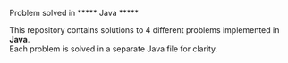 Problem solved in ***** Java *****

This repository contains solutions to 4 different problems implemented in **Java**.  
Each problem is solved in a separate Java file for clarity.
